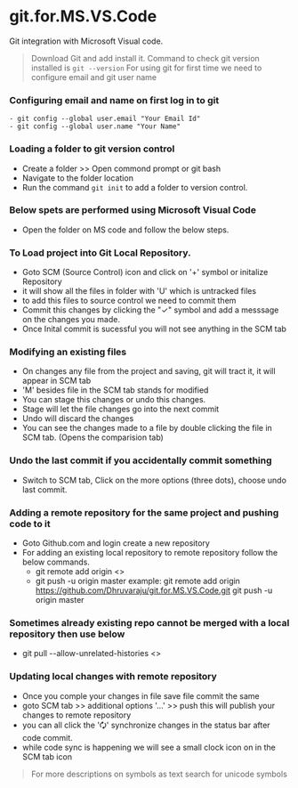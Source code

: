 # git.for.MS.VS.Code
Git integration with Microsoft Visual code.

> Download Git and add install it.
> Command to check git version installed is ``` git --version ```
> For using git  for first time we need to configure email and git user name

### Configuring email and name on first log in to git
```
- git config --global user.email "Your Email Id"
- git config --global user.name "Your Name"
```
### Loading a folder to git version control
- Create a folder >> Open commond prompt or git bash
- Navigate to the folder location
- Run the command ``` git init ``` to add a folder to version control.

### Below spets are performed using Microsoft Visual Code
- Open the folder on MS code and follow the below steps.

### To Load project into Git Local Repository.
- Goto SCM (Source Control) icon and click on '+' symbol or initalize Repository
- it will show all the files in folder with 'U' which is untracked files
- to add this files to source control we need to commit them
- Commit this changes by clicking the "✓" symbol and add a messsage on the changes you made.
- Once Inital commit is sucessful you will not see anything in the SCM tab

### Modifying an existing files
- On changes any file from the project and saving, git will tract it, it will appear in SCM tab
- 'M' besides file in the SCM tab stands for modified
- You can stage this changes or undo this changes.
- Stage will let the file changes go into the next commit
- Undo will discard the changes
- You can see the changes made to a file by double clicking the file in SCM tab. (Opens the comparision tab)

### Undo the last commit if you accidentally commit something
- Switch to SCM tab, Click on the more options (three dots), choose undo last commit.

### Adding a remote repository for the same project and pushing code to it
- Goto Github.com and login create a new repository
- For adding an existing local repository to remote repository follow the below commands.
    - git remote add origin <<your repository link>>
    - git push -u origin master 
    example: git remote add origin https://github.com/Dhruvaraju/git.for.MS.VS.Code.git
    git push -u origin master

### Sometimes already existing repo cannot be merged with a local repository then use below
- git pull --allow-unrelated-histories <<repository url>>

### Updating local changes with remote repository
- Once you comple your changes in file save file commit the same
- goto SCM tab >> additional options '...' >> push this will publish your changes to remote repository
- you can all click the '🗘' synchronize changes in the status bar after code commit.
- while code sync is happening we will see a small clock icon on in the SCM tab icon

> For more descriptions on symbols as text search for unicode symbols
